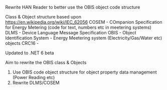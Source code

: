 
Rewrite HAN Reader to better use the OBIS object code structure

Class & Object structure based upon
    https://en.wikipedia.org/wiki/IEC_62056
COSEM   - COmpanion Specification for Energy Metering (code for text, numbers etc in meetering systems)
DLMS    - Device Language Message Specification
OBIS    - Object Identification System - Energy Meetering system (Electricity/Gas/Water etc) objects
CRC16   -

Updated to .NET 6 beta

Aim to rewrite the OBIS class & Objects
1)  Use OBIS code object structure for object property data management (Power Reading etc)
2)  Rewrite DLMS/COSEM 